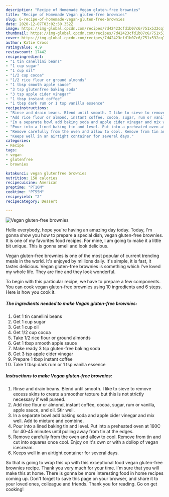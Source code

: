 ```yaml
---
description: "Recipe of Homemade Vegan gluten-free brownies"
title: "Recipe of Homemade Vegan gluten-free brownies"
slug: 6-recipe-of-homemade-vegan-gluten-free-brownies
date: 2020-12-07T03:02:50.352Z
image: https://img-global.cpcdn.com/recipes/7d42423cfd1b07c6/751x532cq70/vegan-gluten-free-brownies-recipe-main-photo.jpg
thumbnail: https://img-global.cpcdn.com/recipes/7d42423cfd1b07c6/751x532cq70/vegan-gluten-free-brownies-recipe-main-photo.jpg
cover: https://img-global.cpcdn.com/recipes/7d42423cfd1b07c6/751x532cq70/vegan-gluten-free-brownies-recipe-main-photo.jpg
author: Katie Cross
ratingvalue: 4.9
reviewcount: 17442
recipeingredient:
- "1 tin canellini beans"
- "1 cup sugar"
- "1 cup oil"
- "1/2 cup cocoa"
- "1/2 rice flour or ground almonds"
- "1 tbsp smooth apple sauce"
- "3 tsp glutenfree baking soda"
- "3 tsp apple cider vinegar"
- "1 tbsp instant coffee"
- "1 tbsp dark rum or 1 tsp vanilla essence"
recipeinstructions:
- "Rinse and drain beans. Blend until smooth. I like to sieve to remove excess skins to create a smoother texture but this is not strictly necessary if well pureed."
- "Add rice flour or almond, instant coffee, cocoa, sugar, rum or vanilla, apple sauce, and oil. Stir well."
- "In a separate bowl add baking soda and apple cider vinegar and mix well. Add to mixture and combine."
- "Pour into a lined baking tin and level. Put into a preheated oven at 160C for 40-45 minutes until pulling away from tin at the edges."
- "Remove carefully from the oven and allow to cool. Remove from tin and cut into squares once cool. Enjoy on it&#39;s own or with a dollop of vegan icecream."
- "Keeps well in an airtight container for several days."
categories:
- Recipe
tags:
- vegan
- glutenfree
- brownies

katakunci: vegan glutenfree brownies 
nutrition: 158 calories
recipecuisine: American
preptime: "PT16M"
cooktime: "PT55M"
recipeyield: "2"
recipecategory: Dessert

---
```



![Vegan gluten-free brownies](https://img-global.cpcdn.com/recipes/7d42423cfd1b07c6/751x532cq70/vegan-gluten-free-brownies-recipe-main-photo.jpg)

Hello everybody, hope you're having an amazing day today. Today, I'm gonna show you how to prepare a special dish, vegan gluten-free brownies. It is one of my favorites food recipes. For mine, I am going to make it a little bit unique. This is gonna smell and look delicious.

Vegan gluten-free brownies is one of the most popular of current trending meals in the world. It's enjoyed by millions daily. It's simple, it is fast, it tastes delicious. Vegan gluten-free brownies is something which I've loved my whole life. They are fine and they look wonderful.




To begin with this particular recipe, we have to prepare a few components. You can cook vegan gluten-free brownies using 10 ingredients and 6 steps. Here is how you cook it.

<!--inarticleads1-->

##### The ingredients needed to make Vegan gluten-free brownies:

1. Get 1 tin canellini beans
1. Get 1 cup sugar
1. Get 1 cup oil
1. Get 1/2 cup cocoa
1. Take 1/2 rice flour or ground almonds
1. Get 1 tbsp smooth apple sauce
1. Make ready 3 tsp gluten-free baking soda
1. Get 3 tsp apple cider vinegar
1. Prepare 1 tbsp instant coffee
1. Take 1 tbsp dark rum or 1 tsp vanilla essence




<!--inarticleads2-->

##### Instructions to make Vegan gluten-free brownies:

1. Rinse and drain beans. Blend until smooth. I like to sieve to remove excess skins to create a smoother texture but this is not strictly necessary if well pureed.
1. Add rice flour or almond, instant coffee, cocoa, sugar, rum or vanilla, apple sauce, and oil. Stir well.
1. In a separate bowl add baking soda and apple cider vinegar and mix well. Add to mixture and combine.
1. Pour into a lined baking tin and level. Put into a preheated oven at 160C for 40-45 minutes until pulling away from tin at the edges.
1. Remove carefully from the oven and allow to cool. Remove from tin and cut into squares once cool. Enjoy on it&#39;s own or with a dollop of vegan icecream.
1. Keeps well in an airtight container for several days.




So that is going to wrap this up with this exceptional food vegan gluten-free brownies recipe. Thank you very much for your time. I'm sure that you will make this at home. There is gonna be more interesting food in home recipes coming up. Don't forget to save this page on your browser, and share it to your loved ones, colleague and friends. Thank you for reading. Go on get cooking!
